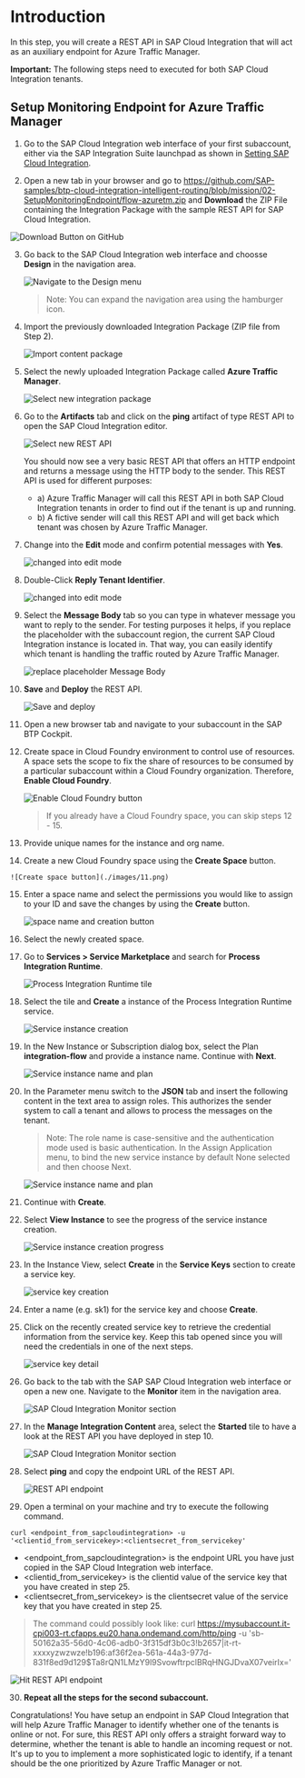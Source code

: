 # Introduction

In this step, you will create a REST API in SAP Cloud Integration that will act as an auxiliary endpoint for Azure Traffic Manager. 

**Important:** The following steps need to executed for both SAP Cloud Integration tenants. 
## Setup Monitoring Endpoint for Azure Traffic Manager

1. Go to the SAP Cloud Integration web interface of your first subaccount, either via the SAP Integration Suite launchpad as shown in [Setting SAP Cloud Integration](../01-SetupCloudIntegration/README.md). 

2. <a name="download"><a/>Open a new tab in your browser and go to https://github.com/SAP-samples/btp-cloud-integration-intelligent-routing/blob/mission/02-SetupMonitoringEndpoint/flow-azuretm.zip and **Download** the ZIP File containing the Integration Package with the sample REST API for SAP Cloud Integration.

![Download Button on GitHub](./images/01.png)

3. Go back to the SAP Cloud Integration web interface and choosse **Design** in the navigation area. 

    ![Navigate to the Design menu](./images/02.png)

    > Note: You can expand the navigation area using the hamburger icon. 

4. Import the previously downloaded Integration Package (ZIP file from Step 2).  

    ![Import content package](./images/03.png)

5. Select the newly uploaded Integration Package called **Azure Traffic Manager**.

    ![Select new integration package](./images/04.png)

6. Go to the **Artifacts** tab and click on the **ping** artifact of type REST API to open the SAP Cloud Integration editor. 

    ![Select new REST API](./images/05.png)

    You should now see a very basic REST API that offers an HTTP endpoint and returns a message using the HTTP body to the sender. This REST API is used for different purposes: 

    - a) Azure Traffic Manager will call this REST API in both SAP Cloud Integration tenants in order to find out if the tenant is up and running. 
    - b) A fictive sender will call this REST API and will get back which tenant was chosen by Azure Traffic Manager. 

7. Change into the **Edit** mode and confirm potential messages with **Yes**.

    ![changed into edit mode](./images/06.png)

8. Double-Click **Reply Tenant Identifier**.

    ![changed into edit mode](./images/07.png)

9. Select the **Message Body** tab so you can type in whatever message you want to reply to the sender. For testing purposes it helps, if you replace the placeholder with the subaccount region, the current SAP Cloud Integration instance is located in. That way, you can easily identify which tenant is handling the traffic routed by Azure Traffic Manager. 

    ![replace placeholder Message Body](./images/08.png)

10. **Save** and **Deploy** the REST API. 

    ![Save and deploy](./images/09.png)

11. Open a new browser tab and navigate to your subaccount in the SAP BTP Cockpit. 

12. Create space in Cloud Foundry environment to control use of resources. A space sets the scope to fix the share of resources to be consumed by a particular subaccount within a Cloud Foundry organization. Therefore, **Enable Cloud Foundry**. 

    ![Enable Cloud Foundry button](./images/10.png)

    > If you already have a Cloud Foundry space, you can skip steps 12 - 15. 

13.  Provide unique names for the instance and org name. 

14.  Create a new Cloud Foundry space using the **Create Space** button.

    ![Create space button](./images/11.png)

15. Enter a space name and select the permissions you would like to assign to your ID and save the changes by using the **Create** button.
    
    ![space name and creation button](./images/12.png)

16. Select the newly created space. 
    
17. Go to **Services > Service Marketplace** and search for **Process Integration Runtime**.

    ![Process Integration Runtime tile](./images/13.png)

18. Select the tile and **Create** a instance of the Process Integration Runtime service.

    ![Service instance creation](./images/14.png)

19. In the New Instance or Subscription dialog box, select the Plan **integration-flow** and provide a instance name. Continue with **Next**.

    ![Service instance name and plan](./images/15.png)

20. In the Parameter menu switch to the **JSON** tab and insert the following content in the text area to assign roles. This authorizes the sender system to call a tenant and allows to process the messages on the tenant.

    > Note: The role name is case-sensitive and the authentication mode used is basic authentication. In the Assign Application menu, to bind the new service instance by default None selected and then choose Next.

    ![Service instance name and plan](./images/16.png)

21. Continue with **Create**. 

22. Select **View Instance** to see the progress of the service instance creation. 

    ![Service instance creation progress](./images/17.png)

23. <a name="servicekey"></a> In the Instance View, select **Create** in the **Service Keys** section to create a service key. 

    ![service key creation](./images/18.png)

24. Enter a name (e.g. sk1) for the service key and choose **Create**. 

25. Click on the recently created service key to retrieve the credential information from the service key. Keep this tab opened since you will need the credentials in one of the next steps.  

    ![service key detail](./images/19.png)

26. Go back to the tab with the SAP SAP Cloud Integration web interface or open a new one. Navigate to the **Monitor** item in the navigation area. 

    ![SAP Cloud Integration Monitor section](./images/20.png)

27. In the **Manage Integration Content** area, select the **Started** tile to have a look at the REST API you have deployed in step 10. 

    ![SAP Cloud Integration Monitor section](./images/21.png)

28. <a name="endpoint"></a>Select **ping** and copy the endpoint URL of the REST API. 

    ![REST API endpoint](./images/22.png)

29. Open a terminal on your machine and try to execute the following command. 

```console
curl <endpoint_from_sapcloudintegration> -u '<clientid_from_servicekey>:<clientsecret_from_servicekey'
```

- <endpoint_from_sapcloudintegration> is the endpoint URL you have just copied in the SAP Cloud Integration web interface. 
- <clientid_from_servicekey> is the clientid value of the service key that you have created in step 25. 
- <clientsecret_from_servicekey> is the clientsecret value of the service key that you have created in step 25.

> The command could possibly look like: 
> curl https://mysubaccount.it-cpi003-rt.cfapps.eu20.hana.ondemand.com/http/ping -u 'sb-50162a35-56d0-4c06-adb0-3f315df3b0c3!b2657|it-rt-xxxxyzwzwze!b196:af36f2ea-561a-44a3-977d-831f8ed9d129$Ta8rQN1LMzY9l9SvowftrpclBRqHNGJDvaX07veirIx='

![Hit REST API endpoint](./images/23.png)

30. **Repeat all the steps for the second subaccount.**

Congratulations! You have setup an endpoint in SAP Cloud Integration that will help Azure Traffic Manager to identify whether one of the tenants is online or not. For sure, this REST API only offers a straight forward way to determine, whether the tenant is able to handle an incoming request or not. It's up to you to implement a more sophisticated logic to identify, if a tenant should be the one prioritized by Azure Traffic Manager or not. 



    





